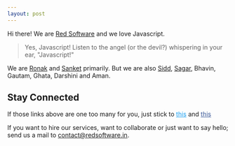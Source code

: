 ```yaml
---
layout: post
---
```


Hi there! We are [Red Software](http://redsoftware.in) and we love Javascript.

> Yes, Javascript! Listen to the angel (or the devil?) whispering in your ear, "Javascript!"

We are [Ronak](https://twitter.com/fooburr) and [Sanket](https://twitter.com/3sanket3) primarily. But we are also [Sidd](https://in.linkedin.com/in/sagarsiddhpura), [Sagar](https://in.linkedin.com/in/sagarraythatha), Bhavin, Gautam, Ghata, Darshini and Aman.

## Stay Connected

If those links above are one too many for you, just stick to <a href="https://twitter.com/redsoftwarein" style="color: #1da1f2">this<i style="vertical-align: super;" class="fa fa-twitter"></i></a> and <a href="https://facebook.com/redsoftwarein" style="color: #3b5998">this<i style="vertical-align: super;" class="fa fa-facebook"></i></a>

If you want to hire our services, want to collaborate or just want to say hello; send us a mail to [contact@redsoftware.in](mailto:contact@redsoftware.in).

